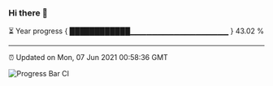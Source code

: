 ### Hi there 👋

⏳ Year progress { ████████████▁▁▁▁▁▁▁▁▁▁▁▁▁▁▁▁▁▁ } 43.02 %

---

⏰ Updated on Mon, 07 Jun 2021 00:58:36 GMT

![Progress Bar CI](https://github.com/liununu/liununu/workflows/Progress%20Bar%20CI/badge.svg)
